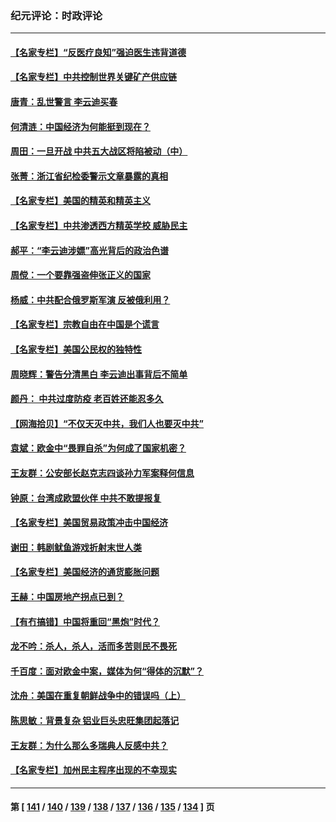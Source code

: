 ### 纪元评论：时政评论
---
#### [【名家专栏】“反医疗良知”强迫医生违背道德](../../pages/nsc1025/n13326164.md) 
#### [【名家专栏】中共控制世界关键矿产供应链](../../pages/nsc1025/n13326004.md) 
#### [唐青：乱世警言 李云迪买春](../../pages/nsc1025/n13324990.md) 
#### [何清涟：中国经济为何能挺到现在？](../../pages/nsc1025/n13325562.md) 
#### [周田：一旦开战 中共五大战区将陷被动（中）](../../pages/nsc1025/n13325247.md) 
#### [张菁：浙江省纪检委警示文章暴露的真相](../../pages/nsc1025/n13325269.md) 
#### [【名家专栏】美国的精英和精英主义](../../pages/nsc1025/n13324509.md) 
#### [【名家专栏】中共渗透西方精英学校 威胁民主](../../pages/nsc1025/n13324491.md) 
#### [郝平：“李云迪涉嫖”高光背后的政治色谱](../../pages/nsc1025/n13324026.md) 
#### [周傥：一个要靠强盗伸张正义的国家](../../pages/nsc1025/n13324153.md) 
#### [杨威：中共配合俄罗斯军演 反被俄利用？](../../pages/nsc1025/n13323507.md) 
#### [【名家专栏】宗教自由在中国是个谎言](../../pages/nsc1025/n13322802.md) 
#### [【名家专栏】美国公民权的独特性](../../pages/nsc1025/n13322798.md) 
#### [周晓辉：警告分清黑白  李云迪出事背后不简单](../../pages/nsc1025/n13323477.md) 
#### [颜丹： 中共过度防疫 老百姓还能忍多久](../../pages/nsc1025/n13323461.md) 
#### [【网海拾贝】“不仅天灭中共，我们人也要灭中共”](../../pages/nsc1025/n13322630.md) 
#### [袁斌：欧金中“畏罪自杀”为何成了国家机密？](../../pages/nsc1025/n13322589.md) 
#### [王友群：公安部长赵克志四谈孙力军案释何信息](../../pages/nsc1025/n13320710.md) 
#### [钟原：台湾成欧盟伙伴 中共不敢提报复](../../pages/nsc1025/n13320790.md) 
#### [【名家专栏】美国贸易政策冲击中国经济](../../pages/nsc1025/n13319955.md) 
#### [谢田：韩剧鱿鱼游戏折射末世人类](../../pages/nsc1025/n13320820.md) 
#### [【名家专栏】美国经济的通货膨胀问题](../../pages/nsc1025/n13320047.md) 
#### [王赫：中国房地产拐点已到？](../../pages/nsc1025/n13318426.md) 
#### [【有冇搞错】中国将重回“黑炮”时代？](../../pages/nsc1025/n13318549.md) 
#### [龙不吟：杀人，杀人，活而多苦则民不畏死](../../pages/nsc1025/n13319473.md) 
#### [千百度：面对欧金中案，媒体为何“得体的沉默”？](../../pages/nsc1025/n13319419.md) 
#### [沈舟：美国在重复朝鲜战争中的错误吗（上）](../../pages/nsc1025/n13319070.md) 
#### [陈思敏：背景复杂 铝业巨头忠旺集团起落记](../../pages/nsc1025/n13318990.md) 
#### [王友群：为什么那么多瑞典人反感中共？](../../pages/nsc1025/n13318469.md) 
#### [【名家专栏】加州民主程序出现的不幸现实](../../pages/nsc1025/n13317550.md) 

---
#### 第 [ [141](./141.md) / [140](./140.md) / [139](./139.md) / [138](./138.md) / [137](./137.md) / [136](./136.md) / [135](./135.md) / [134](./134.md) ] 页
